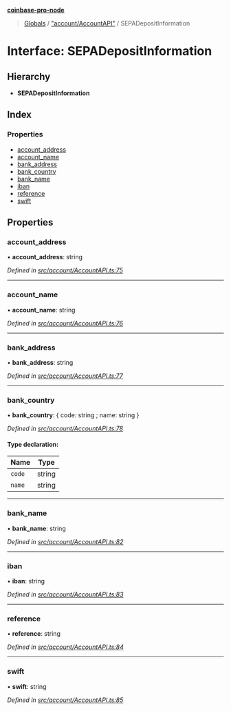 **[coinbase-pro-node](../README.md)**

> [Globals](../globals.md) / ["account/AccountAPI"](../modules/_account_accountapi_.md) / SEPADepositInformation

# Interface: SEPADepositInformation

## Hierarchy

- **SEPADepositInformation**

## Index

### Properties

- [account_address](_account_accountapi_.sepadepositinformation.md#account_address)
- [account_name](_account_accountapi_.sepadepositinformation.md#account_name)
- [bank_address](_account_accountapi_.sepadepositinformation.md#bank_address)
- [bank_country](_account_accountapi_.sepadepositinformation.md#bank_country)
- [bank_name](_account_accountapi_.sepadepositinformation.md#bank_name)
- [iban](_account_accountapi_.sepadepositinformation.md#iban)
- [reference](_account_accountapi_.sepadepositinformation.md#reference)
- [swift](_account_accountapi_.sepadepositinformation.md#swift)

## Properties

### account_address

• **account_address**: string

_Defined in [src/account/AccountAPI.ts:75](https://github.com/bennycode/coinbase-pro-node/blob/cb84fec/src/account/AccountAPI.ts#L75)_

---

### account_name

• **account_name**: string

_Defined in [src/account/AccountAPI.ts:76](https://github.com/bennycode/coinbase-pro-node/blob/cb84fec/src/account/AccountAPI.ts#L76)_

---

### bank_address

• **bank_address**: string

_Defined in [src/account/AccountAPI.ts:77](https://github.com/bennycode/coinbase-pro-node/blob/cb84fec/src/account/AccountAPI.ts#L77)_

---

### bank_country

• **bank_country**: { code: string ; name: string }

_Defined in [src/account/AccountAPI.ts:78](https://github.com/bennycode/coinbase-pro-node/blob/cb84fec/src/account/AccountAPI.ts#L78)_

#### Type declaration:

| Name   | Type   |
| ------ | ------ |
| `code` | string |
| `name` | string |

---

### bank_name

• **bank_name**: string

_Defined in [src/account/AccountAPI.ts:82](https://github.com/bennycode/coinbase-pro-node/blob/cb84fec/src/account/AccountAPI.ts#L82)_

---

### iban

• **iban**: string

_Defined in [src/account/AccountAPI.ts:83](https://github.com/bennycode/coinbase-pro-node/blob/cb84fec/src/account/AccountAPI.ts#L83)_

---

### reference

• **reference**: string

_Defined in [src/account/AccountAPI.ts:84](https://github.com/bennycode/coinbase-pro-node/blob/cb84fec/src/account/AccountAPI.ts#L84)_

---

### swift

• **swift**: string

_Defined in [src/account/AccountAPI.ts:85](https://github.com/bennycode/coinbase-pro-node/blob/cb84fec/src/account/AccountAPI.ts#L85)_
